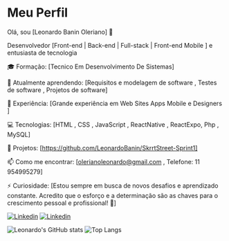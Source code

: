 
# Meu Perfil

Olá, sou [Leonardo Banin Oleriano] 👋

Desenvolvedor [Front-end | Back-end | Full-stack | Front-end Mobile ] e entusiasta de tecnologia

🎓 Formação: [Tecnico Em Desenvolvimento De Sistemas]

🌱 Atualmente aprendendo: [Requisitos e modelagem de software , Testes de software , Projetos de software]

💼 Experiência: [Grande experiência em Web Sites Apps Mobile e Designers ]

💻 Tecnologias: [HTML , CSS , JavaScript , ReactNative , ReactExpo, Php , MySQL]

🚀 Projetos: [https://github.com/LeonardoBanin/SkrrtStreet-Sprint1]

📫 Como me encontrar: [olerianoleonardo@gmail.com , Telefone: 11 954995279]

⚡ Curiosidade: [Estou sempre em busca de novos desafios e aprendizado constante. Acredito que o esforço e a determinação são as chaves para o crescimento pessoal e profissional! 🚀]

[![Linkedin](https://img.shields.io/badge/LinkedIn-0077B5?style=for-the-badge&logo=linkedin&logoColor=white/)](https://www.linkedin.com/in/leonardo-banin-600102291/) [![Linkedin](https://img.shields.io/badge/-Behance-blue?style=for-the-badge&logo=behance&logoColor=white/)](https://www.behance.net/leonardobanin1/)

![Leonardo's GitHub stats](https://github-readme-stats.vercel.app/api?username=leonardobanin&show_icons=true&theme=transparent) ![Top Langs](https://github-readme-stats.vercel.app/api/top-langs/?username=leonardobanin&hide_progress=true)
